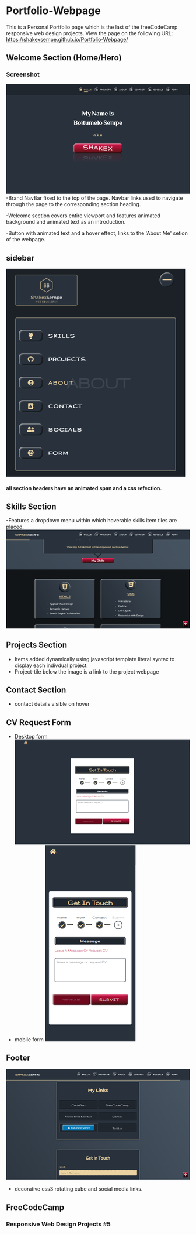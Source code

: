 # Portfolio-Webpage

This is a Personal Portfolio page which is the last of the freeCodeCamp responsive web design projects.
View the page on the following URL: https://shakexsempe.github.io/Portfolio-Webpage/ 

## Welcome Section (Home/Hero)
### Screenshot
![](./img/desktop-min.png)
-Brand NavBar fixed to the top of the page. Navbar links used to navigate through the page to the corresponding section heading.

-Welcome section covers entire viewport and features animated background and animated text as an introduction.

-Button with animated text and a hover effect, links to the 'About Me' setion of the webpage. 
## sidebar 
![](./img/sidebar-min.png)

#### all section headers have an animated span and a css refection.

## Skills Section
-Features a dropdown menu within which hoverable skills item tiles are placed. 
![](./img/skills-min.png)

## Projects Section
- Items added dynamically using javascript template literal syntax to display each indivdual project.
- Project-tile below the image is a link to the project webpage

## Contact Section
- contact details visible on hover

## CV Request Form
- Desktop form 
![](./img/desktop-form-min.png)
- mobile form
![](./img/mobile-form-min.png)


## Footer
![](./img/desktop-footer-min.png)

- decorative css3 rotating cube and social media links.


## FreeCodeCamp
### Responsive Web Design Projects #5



